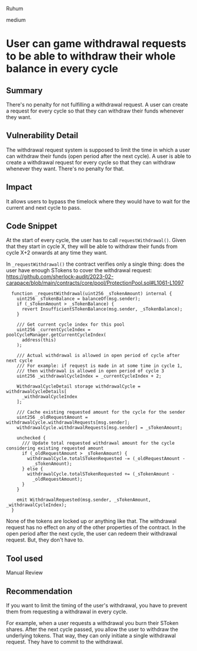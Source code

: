 Ruhum

medium

# User can game withdrawal requests to be able to withdraw their whole balance in every cycle

## Summary
There's no penalty for not fulfilling a withdrawal request. A user can create a request for every cycle so that they can withdraw their funds whenever they want.

## Vulnerability Detail
The withdrawal request system is supposed to limit the time in which a user can withdraw their funds (open period after the next cycle). A user is able to create a withdrawal request for every cycle so that they can withdraw whenever they want. There's no penalty for that. 

## Impact
It allows users to bypass the timelock where they would have to wait for the current and next cycle to pass.

## Code Snippet
At the start of every cycle, the user has to call `requestWithdrawal()`. Given that they start in cycle X, they will be able to withdraw their funds from cycle X+2 onwards at any time they want.

In `_requestWithdrawal()` the contract verifies only a single thing: does the user have enough STokens to cover the withdrawal request: https://github.com/sherlock-audit/2023-02-carapace/blob/main/contracts/core/pool/ProtectionPool.sol#L1061-L1097
```sol
  function _requestWithdrawal(uint256 _sTokenAmount) internal {
    uint256 _sTokenBalance = balanceOf(msg.sender);
    if (_sTokenAmount > _sTokenBalance) {
      revert InsufficientSTokenBalance(msg.sender, _sTokenBalance);
    }

    /// Get current cycle index for this pool
    uint256 _currentCycleIndex = poolCycleManager.getCurrentCycleIndex(
      address(this)
    );

    /// Actual withdrawal is allowed in open period of cycle after next cycle
    /// For example: if request is made in at some time in cycle 1,
    /// then withdrawal is allowed in open period of cycle 3
    uint256 _withdrawalCycleIndex = _currentCycleIndex + 2;

    WithdrawalCycleDetail storage withdrawalCycle = withdrawalCycleDetails[
      _withdrawalCycleIndex
    ];

    /// Cache existing requested amount for the cycle for the sender
    uint256 _oldRequestAmount = withdrawalCycle.withdrawalRequests[msg.sender];
    withdrawalCycle.withdrawalRequests[msg.sender] = _sTokenAmount;

    unchecked {
      /// Update total requested withdrawal amount for the cycle considering existing requested amount
      if (_oldRequestAmount > _sTokenAmount) {
        withdrawalCycle.totalSTokenRequested -= (_oldRequestAmount -
          _sTokenAmount);
      } else {
        withdrawalCycle.totalSTokenRequested += (_sTokenAmount -
          _oldRequestAmount);
      }
    }

    emit WithdrawalRequested(msg.sender, _sTokenAmount, _withdrawalCycleIndex);
  }
```
None of the tokens are locked up or anything like that. The withdrawal request has no effect on any of the other properties of the contract. In the open period after the next cycle, the user can redeem their withdrawal request. But, they don't have to.

## Tool used

Manual Review

## Recommendation
If you want to limit the timing of the user's withdrawal, you have to prevent them from requesting a withdrawal in every cycle.

For example, when a user requests a withdrawal you burn their SToken shares. After the next cycle passed, you allow the user to withdraw the underlying tokens. That way, they can only initiate a single withdrawal request. They have to commit to the withdrawal.
